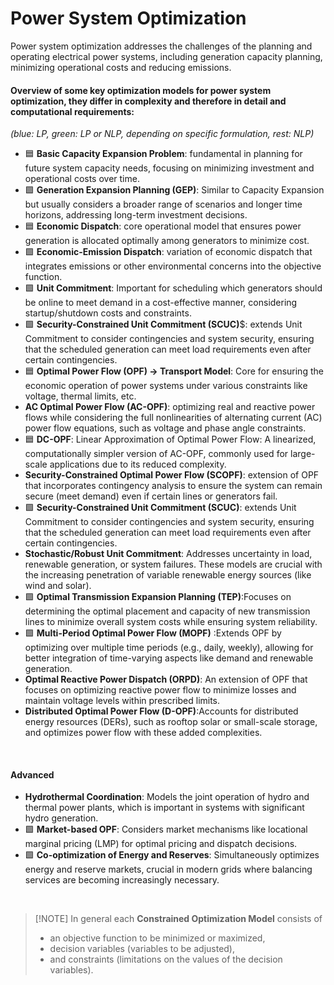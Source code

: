 # Power System Optimization

Power system optimization addresses the challenges of the planning and operating electrical power systems, including generation capacity planning, minimizing operational costs and reducing emissions.  

#### Overview of some key optimization models for power system optimization, they differ in complexity and therefore in detail and computational requirements:
_(blue: LP, green: LP or NLP, depending on specific formulation, rest: NLP)_
- :blue_square: **Basic Capacity Expansion Problem**: fundamental in planning for future system capacity needs, focusing on minimizing investment and operational costs over time.
- :green_square: **Generation Expansion Planning (GEP)**: Similar to Capacity Expansion but usually considers a broader range of scenarios and longer time horizons, addressing long-term investment decisions.
- :blue_square: **Economic Dispatch**: core operational model that ensures power generation is allocated optimally among generators to minimize cost.
- :green_square: **Economic-Emission Dispatch**: variation of economic dispatch that integrates emissions or other environmental concerns into the objective function.
- :green_square: **Unit Commitment**: Important for scheduling which generators should be online to meet demand in a cost-effective manner, considering startup/shutdown costs and constraints.
- :green_square: **Security-Constrained Unit Commitment (SCUC)**$: extends Unit Commitment to consider contingencies and system security, ensuring that the scheduled generation can meet load requirements even after certain contingencies.
- :blue_square: **Optimal Power Flow (OPF) -> Transport Model**: Core for ensuring the economic operation of power systems under various constraints like voltage, thermal limits, etc.
- **AC Optimal Power Flow (AC-OPF)**: optimizing real and reactive power flows while considering the full nonlinearities of alternating current (AC) power flow equations, such as voltage and phase angle constraints.
- :blue_square: **DC-OPF**: Linear Approximation of Optimal Power Flow: A linearized, computationally simpler version of AC-OPF, commonly used for large-scale applications due to its reduced complexity.
- **Security-Constrained Optimal Power Flow (SCOPF)**: extension of OPF that incorporates contingency analysis to ensure the system can remain secure (meet demand) even if certain lines or generators fail.
- :green_square: **Security-Constrained Unit Commitment (SCUC)**: extends Unit Commitment to consider contingencies and system security, ensuring that the scheduled generation can meet load requirements even after certain contingencies.
- **Stochastic/Robust Unit Commitment**: Addresses uncertainty in load, renewable generation, or system failures. These models are crucial with the increasing penetration of variable renewable energy sources (like wind and solar).
- :green_square: **Optimal Transmission Expansion Planning (TEP)**:Focuses on determining the optimal placement and capacity of new transmission lines to minimize overall system costs while ensuring system reliability.
- :green_square: **Multi-Period Optimal Power Flow (MOPF)** :Extends OPF by optimizing over multiple time periods (e.g., daily, weekly), allowing for better integration of time-varying aspects like demand and renewable generation.
- **Optimal Reactive Power Dispatch (ORPD)**: An extension of OPF that focuses on optimizing reactive power flow to minimize losses and maintain voltage levels within prescribed limits.
- **Distributed Optimal Power Flow (D-OPF)**:Accounts for distributed energy resources (DERs), such as rooftop solar or small-scale storage, and optimizes power flow with these added complexities.
<br>

#### Advanced

- **Hydrothermal Coordination**: Models the joint operation of hydro and thermal power plants, which is important in systems with significant hydro generation.
- :green_square: **Market-based OPF**: Considers market mechanisms like locational marginal pricing (LMP) for optimal pricing and dispatch decisions.
- :green_square: **Co-optimization of Energy and Reserves**: Simultaneously optimizes energy and reserve markets, crucial in modern grids where balancing services are becoming increasingly necessary.

<br>

> [!NOTE] In general each **Constrained Optimization Model** consists of
> - an objective function to be minimized or maximized, 
> - decision variables (variables to be adjusted), 
> - and constraints (limitations on the values of the decision variables).  
>  


